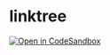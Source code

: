 # linktree

[![Open in CodeSandbox](https://img.shields.io/badge/Open%20in-CodeSandbox-blue?style=flat-square&logo=codesandbox)](https://github.com/connectshark/linktree)
